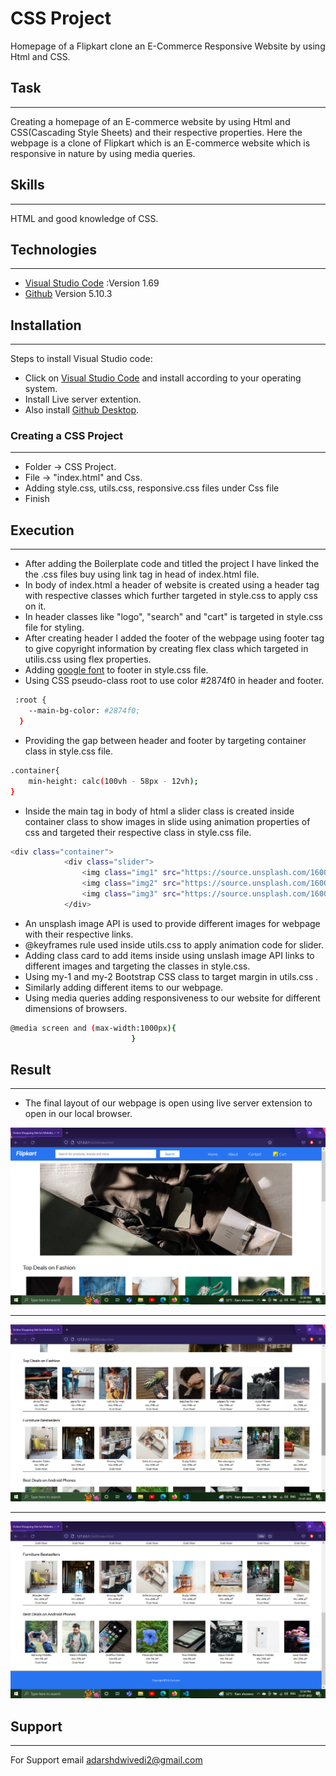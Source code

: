 
# CSS Project

Homepage of a Flipkart clone an E-Commerce Responsive Website by using Html and CSS.

## Task
***
Creating a homepage of an E-commerce website by using Html and CSS(Cascading Style Sheets) and their respective properties. Here the webpage is a clone of Flipkart which is an E-commerce website which is responsive in nature by using media queries.
## Skills
***
HTML and good knowledge of CSS. 
## Technologies
***
* [Visual Studio Code](https://code.visualstudio.com/Download) :Version 1.69
* [Github](https://github.com/) Version 5.10.3 
## Installation
***
Steps to install Visual Studio code:

* Click on [Visual Studio Code](https://code.visualstudio.com/Download) and install according to your operating system.
* Install Live server extention.
* Also install [Github Desktop](https://desktop.github.com/).

### Creating a CSS Project
***
* Folder -> CSS Project.
* File -> "index.html" and Css.
* Adding style.css, utils.css, responsive.css files under Css file
* Finish
## Execution
***
* After adding the Boilerplate code and titled the project I have linked the the .css files buy using link tag in head of index.html file.
* In body of index.html a header of website is created using a header tag with respective classes which further targeted in style.css to apply css on it.
* In header classes like "logo", "search" and "cart" is targeted in style.css file for styling.
* After creating header I added the footer of the webpage using footer tag to give copyright information by creating flex class which targeted in utilis.css using flex properties.
* Adding [google font](https://fonts.googleapis.com/css2?family=Lato:wght@300&display=swap) to footer in style.css file.
* Using  CSS pseudo-class root to use color #2874f0 in header and footer.
```bash
 :root {
    --main-bg-color: #2874f0;
  }
  ```
* Providing the gap between header and footer by targeting container class in style.css file.
```bash
.container{
    min-height: calc(100vh - 58px - 12vh);
}
```
* Inside the main tag in body of html a slider class is created inside container class to show images in slide using animation properties of css and targeted their respective class in style.css file.
```bash
<div class="container">
            <div class="slider">
                <img class="img1" src="https://source.unsplash.com/1600x400/?Shopping,Fashion" alt="">
                <img class="img2" src="https://source.unsplash.com/1600x400/?Shopping" alt="">
                <img class="img3" src="https://source.unsplash.com/1600x400/?Fashion" alt="">
            </div>
```
* An unsplash image API is used to provide different images for webpage with their respective links.
* @keyframes rule used inside utils.css to apply animation code for slider.
* Adding class card to add items inside using unslash image API links to different images and targeting the classes in style.css.
* Using my-1 and my-2 Bootstrap CSS class to target margin in utils.css .
* Similarly adding different items to our webpage.
* Using media queries adding responsiveness to our website for different dimensions of browsers.
```bash
@media screen and (max-width:1000px){
                           }
```







## Result
***
* The final layout of our webpage is open using live server extension to open in our local browser.

![CSS Project](https://github.com/Adarsh00712/CSS-Project/blob/master/Screenshots/1.png)

***
![CSS Project](https://github.com/Adarsh00712/CSS-Project/blob/master/Screenshots/2.png)

***
![CSS Project](https://github.com/Adarsh00712/CSS-Project/blob/master/Screenshots/3.png)
## Support
***
For Support email adarshdwivedi2@gmail.com
